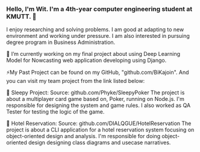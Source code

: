### Hello, I'm Wit. I'm a 4th-year computer engineering student at KMUTT. 👋

I enjoy researching and solving problems. I am good at adapting to new environment and working under pressure.
I am also interested in pursuing degree program in Business Administration.

🔭 I’m currently working on my final project about using Deep Learning Model for Nowcasting web application developing using Django.

⚡My Past Project can be found on my GitHub, "github.com/BiKajoin". And you can visit my team project from the link listed below:

  👯 Sleepy Project: 
  Source: github.com/Phyke/SleepyPoker
  The project is about a multiplayer card game based on, Poker, running on Node.js. I'm responsible for designing the system and game rules. I also worked as QA Tester     for testing the logic of the game. 

  👯 Hotel Reservation:
  Source: github.com/DIALQGUE/HotelReservation
  The project is about a CLI application for a hotel reservation system focusing on object-oriented design and analysis. I'm responsible for doing object-oriented design   designing class diagrams and usecase narratives.


<!--
**BiKajoin/BiKajoin** is a ✨ _special_ ✨ repository because its `README.md` (this file) appears on your GitHub profile.

Here are some ideas to get you started:

- 🔭 I’m currently working on ...
- 🌱 I’m currently learning ...
- 👯 I’m looking to collaborate on ...
- 🤔 I’m looking for help with ...
- 💬 Ask me about ...
- 📫 How to reach me: ...
- 😄 Pronouns: ...
- ⚡ Fun fact: ...
-->
